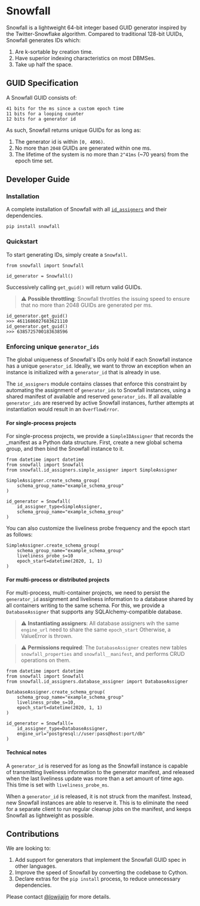 # Snowfall
Snowfall is a lightweight 64-bit integer based GUID generator inspired by the Twitter-Snowflake algorithm. Compared to traditional 128-bit UUIDs, Snowfall generates IDs which:
1. Are k-sortable by creation time.
2. Have superior indexing characteristics on most DBMSes.
3. Take up half the space.

## GUID Specification
A Snowfall GUID consists of:
```
41 bits for the ms since a custom epoch time
11 bits for a looping counter
12 bits for a generator id
```

As such, Snowfall returns unique GUIDs for as long as:
1. The generator id is within `[0, 4096)`.
2. No more than `2048` GUIDs are generated within one ms.
3. The lifetime of the system is no more than `2^41ms` (~70 years) from the epoch time set.

## Developer Guide
### Installation
A complete installation of Snowfall with all [`id_assigners`](#enforcing-unique-generator_ids) and their dependencies.
```
pip install snowfall
```

### Quickstart
To start generating IDs, simply create a `Snowfall`.
```
from snowfall import Snowfall

id_generator = Snowfall()
```
Successively calling `get_guid()` will return valid GUIDs. 

> :warning: **Possible throttling**: Snowfall throttles the issuing speed to ensure that no more than 2048 GUIDs are generated per ms.

```
id_generator.get_guid()
>>> 4611686027683621110
id_generator.get_guid()
>>> 6385725700183638596
```

### Enforcing unique `generator_ids`
The global uniqueness of Snowfall's IDs only hold if each Snowfall instance has a unique `generator_id`. Ideally, we want to throw an exception when an instance is initialized with a `generator_id` that is already in use. 

The `id_assigners` module contains classes that enforce this constraint by automating the assignment of `generator_ids` to Snowfall instances, using a shared manifest of available and reserved `generator_ids`. If all available `generator_ids` are reserved by active Snowfall instances, further attempts at instantiation would result in an `OverflowError`.

#### For single-process projects
For single-process projects, we provide a `SimpleIDAssigner` that records the _manifest as a Python data structure. First, create a new global schema group, and then bind the Snowfall instance to it.
```
from datetime import datetime
from snowfall import Snowfall
from snowfall.id_assigners.simple_assigner import SimpleAssigner

SimpleAssigner.create_schema_group(
    schema_group_name="example_schema_group"
)

id_generator = Snowfall(
    id_assigner_type=SimpleAssigner,
    schema_group_name="example_schema_group"
)
```

You can also customize the liveliness probe frequency and the epoch start as follows:

```
SimpleAssigner.create_schema_group(
    schema_group_name="example_schema_group"
    liveliness_probe_s=10
    epoch_start=datetime(2020, 1, 1)
)
```

#### For multi-process or distributed projects
For multi-process, multi-container projects, we need to persist the `generator_id` assignment and liveliness information to a database shared by all containers writing to the same schema. For this, we provide a `DatabaseAssigner` that supports any SQLAlchemy-compatible database.

> :warning: **Instantiating assigners**: All database assigners wih the same `engine_url` need to share the same `epoch_start` Otherwise, a ValueError is thrown.

> :warning: **Permissions required**: The `DatabaseAssigner` creates new tables `snowfall_properties` and `snowfall__manifest`, and performs CRUD operations on them.

```
from datetime import datetime
from snowfall import Snowfall
from snowfall.id_assigners.database_assigner import DatabaseAssigner

DatabaseAssigner.create_schema_group(
    schema_group_name="example_schema_group"
    liveliness_probe_s=10,
    epoch_start=datetime(2020, 1, 1)
)

id_generator = Snowfall(=
    id_assigner_type=DatabaseAssigner,
    engine_url="postgresql://user:pass@host:port/db"
)
```

#### Technical notes
A `generator_id` is reserved for as long as the Snowfall instance is capable of transmitting liveliness information to the generator manifest, and released when the last liveliness update was more than a set amount of time ago. This time is set with `liveliness_probe_ms`.

When a `generator_id` is released, it is not struck from the manifest. Instead, new Snowfall instances are able to reserve it. This is to eliminate the need for a separate client to run regular cleanup jobs on the manifest, and keeps Snowfall as lightweight as possible.

## Contributions
We are looking to:
1) Add support for generators that implement the Snowfall GUID spec in other languages.
2) Improve the speed of Snowfall by converting the codebase to Cython.
3) Declare extras for the `pip install` process, to reduce unnecessary dependencies.

Please contact [@lowjiajin](https://github.com/lowjiajin) for more details.
